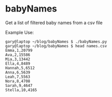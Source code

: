 # babyNames
Get a list of filtered baby names from a csv file

Example Use:
```
gary@laptop ~/blog/babyNames $ ./babyNames.py 
gary@laptop ~/blog/babyNames $ head names.csv 
Emma,1,20799
Ava,2,15586
Mia,3,13442
Ella,4,8489
Hannah,5,6512
Anna,6,5639
Leah,7,5563
Nora,8,4708
Sarah,9,4647
Stella,10,4165
```
